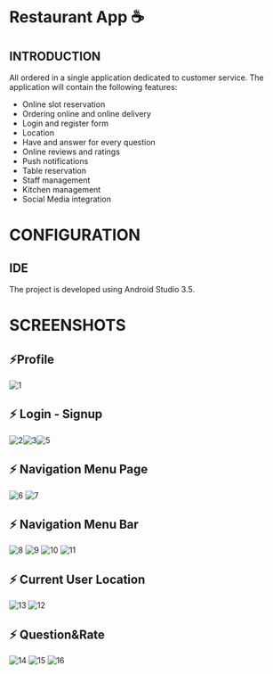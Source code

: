 # Restaurant App :coffee: 

## INTRODUCTION
All ordered in a single application dedicated to customer service.
The application will contain the following features:
* Online slot reservation 
* Ordering online and online delivery
* Login and register form
* Location
* Have and answer for every question
* Online reviews and ratings
* Push notifications
* Table reservation
* Staff management
* Kitchen management
* Social Media integration

# CONFIGURATION
## IDE

The project is developed using Android Studio 3.5.

# SCREENSHOTS
 ## ⚡Profile
![1](https://user-images.githubusercontent.com/44116298/123419935-21f16180-d5bb-11eb-8ff6-38f279bf5bce.png)


 ## ⚡ Login - Signup
![2](https://user-images.githubusercontent.com/44116298/123417400-03d63200-d5b8-11eb-9f2a-7e2a07de114b.png)![3](https://user-images.githubusercontent.com/44116298/123417490-1badb600-d5b8-11eb-8801-2a8add1b9185.png)![5](https://user-images.githubusercontent.com/44116298/123417517-236d5a80-d5b8-11eb-84e7-9df3e2e67ada.png)

## ⚡ Navigation Menu Page
![6](https://user-images.githubusercontent.com/44116298/123417670-57488000-d5b8-11eb-9a92-5cc445b8f5e4.png)
![7](https://user-images.githubusercontent.com/44116298/123417714-64656f00-d5b8-11eb-8555-8e50e14de3e9.png)

## ⚡ Navigation Menu Bar
![8](https://user-images.githubusercontent.com/44116298/123418282-29177000-d5b9-11eb-9061-7e0b755ae0ff.png)
![9](https://user-images.githubusercontent.com/44116298/123418369-46e4d500-d5b9-11eb-9c41-eccbb437c00d.png)
![10](https://user-images.githubusercontent.com/44116298/123418395-4c421f80-d5b9-11eb-8db8-8148a8c429c2.png)
![11](https://user-images.githubusercontent.com/44116298/123418412-4f3d1000-d5b9-11eb-90ff-d94151e846ba.png)

## ⚡ Current User Location
![13](https://user-images.githubusercontent.com/44116298/123418546-74ca1980-d5b9-11eb-8855-7f460caab2b9.png)
![12](https://user-images.githubusercontent.com/44116298/123418521-6e3ba200-d5b9-11eb-9dc4-9cb56509081e.png)

## ⚡ Question&Rate
![14](https://user-images.githubusercontent.com/44116298/123418638-93c8ab80-d5b9-11eb-9f4d-24f095aeaff2.png)
![15](https://user-images.githubusercontent.com/44116298/123418679-a0e59a80-d5b9-11eb-8bfc-40c6a0a0b060.png)
![16](https://user-images.githubusercontent.com/44116298/123418725-acd15c80-d5b9-11eb-8608-21c939240401.png)







